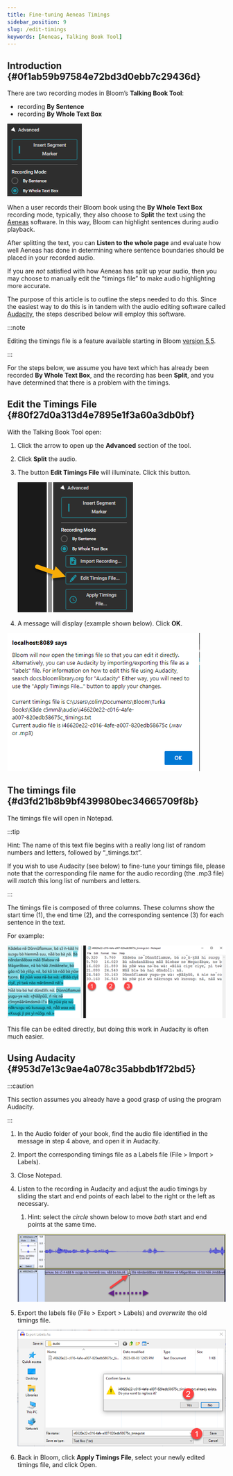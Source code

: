 ```yaml
---
title: Fine-tuning Aeneas Timings
sidebar_position: 9
slug: /edit-timings
keywords: [Aeneas, Talking Book Tool]
---
```




## Introduction {#0f1ab59b97584e72bd3d0ebb7c29436d}


There are two recording modes in Bloom’s **Talking Book Tool**: 

- recording **By Sentence**
- recording **By Whole Text Box**

![](./1082217313.png)


When a user records their Bloom book using the **By Whole Text Box** recording mode, typically, they also choose to **Split** the text using the [Aeneas](/installing-aeneas) software. In this way, Bloom can highlight sentences during audio playback.


After splitting the text, you can **Listen to the whole page** and evaluate how well Aeneas has done in determining where sentence boundaries should be placed in your recorded audio. 


If you are _not_ satisfied with how Aeneas has split up your audio, then you may choose to manually edit the “timings file” to make audio highlighting more accurate. 


The purpose of this article is to outline the steps needed to do this. Since the easiest way to do this is in tandem with the audio editing software called [Audacity](https://www.audacityteam.org/), the steps described below will employ this software.


:::note

Editing the timings file is a feature available starting in Bloom [version 5.5](/release-notes-5-5).

:::




For the steps below, we assume you have text which has already been recorded **By Whole Text Box**, and the recording has been **Split**, and you have determined that there is a problem with the timings.


## Edit the Timings File {#80f27d0a313d4e7895e1f3a60a3db0bf}


With the Talking Book Tool open: 

1. Click the arrow to open up the **Advanced** section of the tool.
2. Click **Split** the audio.
3. The button **Edit Timings File** will illuminate. Click this button.

	![](./174084097.png)

4. A message will display (example shown below). Click **OK**.

![](./851082364.png)


## The timings file {#d3fd21b8b9bf439980bec34665709f8b}


The timings file will open in Notepad. 


:::tip

Hint: The name of this text file begins with a really long list of random numbers and letters, followed by “_timings.txt”. 

If you wish to use Audacity (see below) to fine-tune your timings file, please note that the corresponding file name for the audio recording (the .mp3 file) will _match_ this long list of numbers and letters.

:::




The timings file is composed of three columns. These columns show the start time (1), the end time (2), and the corresponding sentence (3) for each sentence in the text. 


For example:


![](./1336877018.png)


This file can be edited directly, but doing this work in Audacity is often much easier.


## Using Audacity {#953d7e13c9ae4a078c35abbdb1f72bd5}


:::caution

This section assumes you already have a good grasp of using the program Audacity.

:::



1. In the Audio folder of your book, find the audio file identified in the message in step 4 above, and open it in Audacity.
2. Import the corresponding timings file as a Labels file (File &gt; Import &gt; Labels).
3. Close Notepad.
4. Listen to the recording in Audacity and adjust the audio timings by sliding the start and end points of each label to the right or the left as necessary.
	1. Hint: select the _circle_ shown below to move _both_ start and end points at the same time.

	![](./2019935925.png)

5. Export the labels file (File &gt; Export &gt; Labels) and _overwrite_ the old timings file.

	![](./1862658726.png)

6. Back in Bloom, click **Apply Timings File**, select your newly edited timings file, and click Open.
